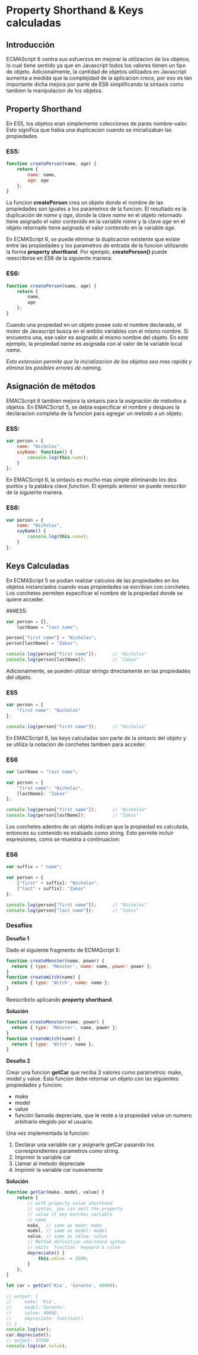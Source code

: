 # Property Shorthand & Keys calculadas

## Introducción    
   
   ECMAScript 6 centra sus esfuerzos en mejorar la utilizacion de los objetos, lo cual tiene sentido ya que en Javascript todos los valores tienen un tipo de objeto. Adicionalmente, la cantidad de objetos utilizados en Javascript aumenta a medida que la complejidad de la aplicacion crece, por eso es tan importante dicha mejora por parte de ES6 simplificando la sintaxis como tambien la manipulacion de los objetos.

## Property Shorthand   
   
En ES5, los objetos eran simplemente colecciones de pares nombre-valor. Esto significa que habia una duplicacion cuando se inicializaban las propiedades.  
   
### ES5:   
   
```javascript
function createPerson(name, age) {
    return {
        name: name,
        age: age
    };
}
```

La funcion **createPerson** crea un objeto donde el nombre de las propiedades son iguales a los parametros de la funcion. El resultado es la duplicación de *name* y *age*, donde la clave *name* en el objeto retornado tiene asignado el valor contenido en la variable *name* y la clave *age* en el objeto retornado tiene asignado el valor contenido en la variable *age*.

En ECMAScript 6, se puede eliminar la duplicacion existente que existe entre las propiedades y los parametros de entrada de la funcion utilizando la forma **property shorthand**. Por ejemplo, **createPerson()** puede reescribirse en ES6 de la siguiente manera:

### ES6:   
   
```javascript
function createPerson(name, age) {
    return {
        name,
        age
    };
}
```

Cuando una propiedad en un objeto posee solo el nombre declarado, el motor de Javascript busca en el ambito variables con el mismo nombre. Si encuentra una, ese valor es asignado al mismo nombre del objeto. En este ejemplo, la propiedad *name* es asignada con al valor de la variable local *name*.

*Esta extension permite que la inicializacion de los objetos sea mas rapida y elimina los posibles errores de naming.*

## Asignación de métodos

EMACScript 6 tambien mejora la sintaxis para la asignación de métodos a objetos. En EMACScript 5, se debia especificar el nombre y despues la declaracion completa de la funcion para agregar un metodo a un objeto.

### ES5:

```javascript
var person = {
    name: "Nicholas",
    sayName: function() {
        console.log(this.name);
    }
};
```

En EMACScript 6, la sintaxis es mucho mas simple eliminando los dos puntos y la palabra clave *function*. El ejemplo anterior se puede reescribir de la siguiente manera.

### ES6:

```javascript
var person = {
    name: "Nicholas",
    sayName() {
        console.log(this.name);
    }
};
```

## Keys Calculadas

En ECMAScript 5 se podian realizar calculos de las propiedades en los objetos instanciados cuando esas propiedades se escribian con corchetes. Los corchetes permiten especificar el nombre de la propiedad donde se quiere acceder. 

###ES5:

```javascript
var person = {},
    lastName = "last name";

person["first name"] = "Nicholas";
person[lastName] = "Zakas";

console.log(person["first name"]);      // "Nicholas"
console.log(person[lastName]);          // "Zakas"
```

Adicionalmente, se pueden utilizar strings directamente en las propiedades del objeto.

### ES5

```javascript
var person = {
    "first name": "Nicholas"
};

console.log(person["first name"]);      // "Nicholas"
```

En EMACScript 6, las keys calculadas son parte de la sintaxis del objeto y se utiliza la notacion de corchetes tambien para acceder.

### ES6

```javascript
var lastName = "last name";

var person = {
    "first name": "Nicholas",
    [lastName]: "Zakas"
};

console.log(person["first name"]);      // "Nicholas"
console.log(person[lastName]);          // "Zakas"
```

Los corchetes adentro de un objeto indican que la propiedad es calculada, entonces su contenido es evaluado como string. Esto permite incluir expresiones, como se muestra a continuacion:

### ES6

```javascript
var suffix = " name";

var person = {
    ["first" + suffix]: "Nicholas",
    ["last" + suffix]: "Zakas"
};

console.log(person["first name"]);      // "Nicholas"
console.log(person["last name"]);       // "Zakas"
```

### Desafíos

**Desafío 1**

Dado el siguiente fragmento de ECMAScript 5:

```javascript
function createMonster(name, power) {
  return { type: 'Monster', name: name, power: power };
}
function createWitch(name) {
  return { type: 'Witch', name: name };
}
```

Reescribirlo aplicando **property shorthand**.

**Solución**

```javascript
function createMonster(name, power) {
  return { type: 'Monster', name, power };
}
function createWitch(name) {
  return { type: 'Witch', name };
}
```

**Desafío 2**

Crear una funcion **getCar** que reciba 3 valores como parametros: make, model y value. Esta funcion debe retornar un objeto con las siguientes propiedades y funcion:
- make
- model
- value
- función llamada depreciate, que le reste a la propiedad value un numero arbitrario elegido por el usuario.

Una vez implementada la funcion:   
1) Declarar una variable car y asignarle getCar pasando los correspondientes parametros como string.     
2) Imprimir la variable car   
3) Llamar al metodo depreciate   
4) Imprimir la variable car nuevamente   

**Solución**

```javascript
function getCar(make, model, value) {
    return {
        // with property value shorthand
        // syntax, you can omit the property
        // value if key matches variable
        // name
        make,  // same as make: make
        model, // same as model: model
        value, // same as value: value
        // Method definition shorthand syntax
        // omits `function` keyword & colon
        depreciate() {
            this.value -= 2500;
        }
    };
}

let car = getCar('Kia', 'Sorento', 40000);

// output: {
//     make: 'Kia',
//     model:'Sorento',
//     value: 40000,
//     depreciate: function()
// }
console.log(car);
car.depreciate();
// output: 37500
console.log(car.value);
```